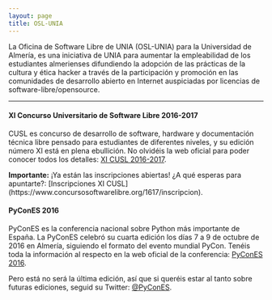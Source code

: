 ```yaml
---
layout: page
title: OSL-UNIA
---
```


<p class="center">La Oficina de Software Libre de UNIA (OSL-UNIA) para la Universidad de Almería, es una iniciativa de UNIA para aumentar la empleabilidad de los estudiantes almerienses difundiendo la adopción de las prácticas de la cultura y ética hacker a través de la participación y promoción en las comunidades de desarrollo abierto en Internet auspiciadas por licencias de software-libre/opensource.</p>


---

#### XI Concurso Universitario de Software Libre 2016-2017

CUSL es concurso de desarrollo de software, hardware y documentación técnica libre pensado para estudiantes de diferentes niveles, y su edición número XI está en plena ebullición. No olvidéis la web oficial para poder conocer todos los detalles: [XI CUSL 2016-2017](https://www.concursosoftwarelibre.org/1617/).

<p class="center"><strong>Importante:</strong> ¡Ya están las inscripciones abiertas! ¿A qué esperas para apuntarte?: 
[Inscripciones XI CUSL](https://www.concursosoftwarelibre.org/1617/inscripcion).</p>


#### PyConES 2016

PyConES es la conferencia nacional sobre Python más importante de España. La PyConES celebró su cuarta edición los días 7 a 9 de octubre de 2016 en Almería, siguiendo el formato del evento mundial PyCon. Tenéis toda la información al respecto en la web oficial de la conferencia: [PyConES 2016](http://2016.es.pycon.org/es/).

Pero está no será la última edición, así que si queréis estar al tanto sobre futuras ediciones, seguid su Twitter: [@PyConES](https://twitter.com/pycones).
